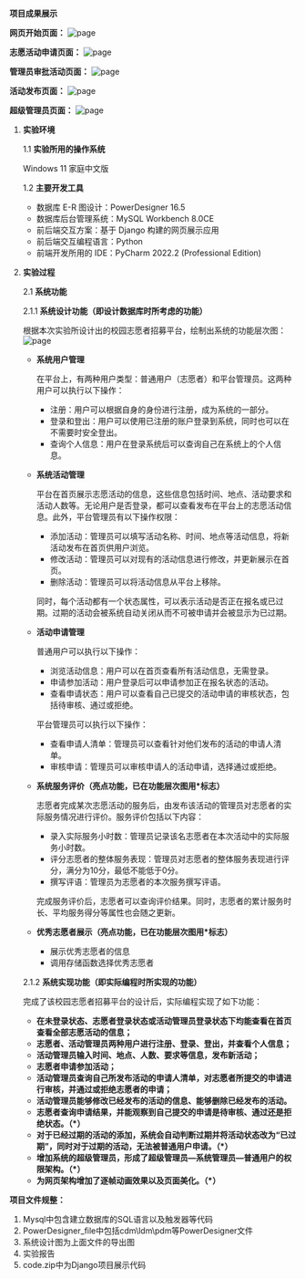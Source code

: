 **项目成果展示**

**网页开始页面：**
![page](img/1.png)

**志愿活动申请页面：**
![page](img/2.png)

**管理员审批活动页面：**
![page](img/3.png)

**活动发布页面：**
![page](img/4.png)

**超级管理员页面：**
![page](img/5.png)


1. **实验环境**

   1.1 **实验所用的操作系统**

   Windows 11 家庭中文版

   1.2 **主要开发工具**

   - 数据库 E-R 图设计：PowerDesigner 16.5
   - 数据库后台管理系统：MySQL Workbench 8.0CE
   - 前后端交互方案：基于 Django 构建的网页展示应用
   - 前后端交互编程语言：Python
   - 前端开发所用的 IDE：PyCharm 2022.2 (Professional Edition)

2. **实验过程**

   2.1 **系统功能**

   2.1.1 **系统设计功能（即设计数据库时所考虑的功能）**

   根据本次实验所设计出的校园志愿者招募平台，绘制出系统的功能层次图：
   ![page](img/func.png)

   - **系统用户管理**

     在平台上，有两种用户类型：普通用户（志愿者）和平台管理员。这两种用户可以执行以下操作：
     
     - 注册：用户可以根据自身的身份进行注册，成为系统的一部分。
     - 登录和登出：用户可以使用已注册的账户登录到系统，同时也可以在不需要时安全登出。
     - 查询个人信息：用户在登录系统后可以查询自己在系统上的个人信息。

   - **系统活动管理**

     平台在首页展示志愿活动的信息，这些信息包括时间、地点、活动要求和活动人数等。无论用户是否登录，都可以查看发布在平台上的志愿活动信息。此外，平台管理员有以下操作权限：

     - 添加活动：管理员可以填写活动名称、时间、地点等活动信息，将新活动发布在首页供用户浏览。
     - 修改活动：管理员可以对现有的活动信息进行修改，并更新展示在首页。
     - 删除活动：管理员可以将活动信息从平台上移除。

     同时，每个活动都有一个状态属性，可以表示活动是否正在报名或已过期。过期的活动会被系统自动关闭从而不可被申请并会被显示为已过期。

   - **活动申请管理**

     普通用户可以执行以下操作：
     
     - 浏览活动信息：用户可以在首页查看所有活动信息，无需登录。
     - 申请参加活动：用户登录后可以申请参加正在报名状态的活动。
     - 查看申请状态：用户可以查看自己已提交的活动申请的审核状态，包括待审核、通过或拒绝。

     平台管理员可以执行以下操作：
     
     - 查看申请人清单：管理员可以查看针对他们发布的活动的申请人清单。
     - 审核申请：管理员可以审核申请人的活动申请，选择通过或拒绝。

   - **系统服务评价（亮点功能，已在功能层次图用*标志）**

     志愿者完成某次志愿活动的服务后，由发布该活动的管理员对志愿者的实际服务情况进行评价。服务评价包括以下内容：
     
     - 录入实际服务小时数：管理员记录该名志愿者在本次活动中的实际服务小时数。
     - 评分志愿者的整体服务表现：管理员对志愿者的整体服务表现进行评分，满分为10分，最低不能低于0分。
     - 撰写评语：管理员为志愿者的本次服务撰写评语。

     完成服务评价后，志愿者可以查询评价结果。同时，志愿者的累计服务时长、平均服务得分等属性也会随之更新。

   - **优秀志愿者展示（亮点功能，已在功能层次图用*标志）**

     - 展示优秀志愿者的信息
     - 调用存储函数选择优秀志愿者

   2.1.2 **系统实现功能（即实际编程时所实现的功能）**

   完成了该校园志愿者招募平台的设计后，实际编程实现了如下功能：

   - **在未登录状态、志愿者登录状态或活动管理员登录状态下均能查看在首页查看全部志愿活动的信息；**
   - **志愿者、活动管理员两种用户进行注册、登录、登出，并查看个人信息；**
   - **活动管理员输入时间、地点、人数、要求等信息，发布新活动；**
   - **志愿者申请参加活动；**
   - **活动管理员查询自己所发布活动的申请人清单，对志愿者所提交的申请进行审核，并通过或拒绝志愿者的申请；**
   - **活动管理员能够修改已经发布的活动的信息、能够删除已经发布的活动。**
   - **志愿者查询申请结果，并能观察到自己提交的申请是待审核、通过还是拒绝状态。（*）**
   - **对于已经过期的活动的添加，系统会自动判断过期并将活动状态改为“已过期”，同时对于过期的活动，无法被普通用户申请。（*）**
   - **增加系统的超级管理员，形成了超级管理员—系统管理员—普通用户的权限架构。（*）**
   - **为网页架构增加了逐帧动画效果以及页面美化。（*）**

**项目文件规整：**

1. Mysql中包含建立数据库的SQL语言以及触发器等代码 
2. PowerDesigner_file中包括cdm\ldm\pdm等PowerDesigner文件 
3. 系统设计图为上面文件的导出图 
4. 实验报告 
5. code.zip中为Django项目展示代码
